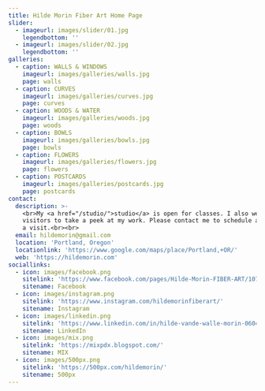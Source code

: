 ```yaml
---
title: Hilde Morin Fiber Art Home Page
slider:
  - imageurl: images/slider/01.jpg
    legendbottom: ''
  - imageurl: images/slider/02.jpg
    legendbottom: ''
galleries:
  - caption: WALLS & WINDOWS
    imageurl: images/galleries/walls.jpg
    page: walls
  - caption: CURVES
    imageurl: images/galleries/curves.jpg
    page: curves
  - caption: WOODS & WATER
    imageurl: images/galleries/woods.jpg
    page: woods
  - caption: BOWLS
    imageurl: images/galleries/bowls.jpg
    page: bowls
  - caption: FLOWERS
    imageurl: images/galleries/flowers.jpg
    page: flowers
  - caption: POSTCARDS
    imageurl: images/galleries/postcards.jpg
    page: postcards
contact:
  description: >-
    <br>My <a href="/studio/">studio</a> is open for classes. I also welcome
    visitors to take a peek at my work. Please contact me to schedule a class or
    a visit.<br><br>
  email: hildemorin@gmail.com
  location: 'Portland, Oregon'
  locationlink: 'https://www.google.com/maps/place/Portland,+OR/'
  web: 'https://hildemorin.com'
sociallinks:
  - icon: images/facebook.png
    sitelink: 'https://www.facebook.com/pages/Hilde-Morin-FIBER-ART/107097579319455'
    sitename: Facebook
  - icon: images/instagram.png
    sitelink: 'https://www.instagram.com/hildemorinfiberart/'
    sitename: Instagram
  - icon: images/linkedin.png
    sitelink: 'https://www.linkedin.com/in/hilde-vande-walle-morin-0604338'
    sitename: LinkedIn
  - icon: images/mix.png
    sitelink: 'https://mixpdx.blogspot.com/'
    sitename: MIX
  - icon: images/500px.png
    sitelink: 'https://500px.com/hildemorin/'
    sitename: 500px
---
```


